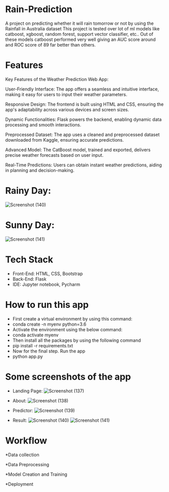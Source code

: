 # Rain-Prediction
A project on predicting whether it will rain tomorrow or not by using the Rainfall in Australia dataset
This project is tested over lot of ml models like catboost, xgboost, random forest, support vector classifier, etc..
Out of these models catboost performed very well giving an AUC score around and ROC score of 89 far better than others.

# Features
Key Features of the Weather Prediction Web App:

User-Friendly Interface: The app offers a seamless and intuitive interface, making it easy for users to input their weather parameters.

Responsive Design: The frontend is built using HTML and CSS, ensuring the app's adaptability across various devices and screen sizes.

Dynamic Functionalities: Flask powers the backend, enabling dynamic data processing and smooth interactions.

Preprocessed Dataset: The app uses a cleaned and preprocessed dataset downloaded from Kaggle, ensuring accurate predictions.

Advanced Model: The CatBoost model, trained and exported, delivers precise weather forecasts based on user input.

Real-Time Predictions: Users can obtain instant weather predictions, aiding in planning and decision-making.



# Rainy Day: 
![Screenshot (140)](https://github.com/SammithaS/Rain-Prediction-Website/assets/121117205/8df55bc3-bb85-48e4-9a18-14890fcf14f1)
# Sunny Day:
![Screenshot (141)](https://github.com/SammithaS/Rain-Prediction-Website/assets/121117205/4d1a2a31-1aaa-4e64-a56e-0096c5617fe3)

# Tech Stack
* Front-End: HTML, CSS, Bootstrap
* Back-End: Flask
* IDE: Jupyter notebook, Pycharm

# How to run this app
* First create a virtual environment by using this command:
* conda create -n myenv python=3.6
* Activate the environment using the below command:
* conda activate myenv
* Then install all the packages by using the following command
* pip install -r requirements.txt
* Now for the final step. Run the app
* python app.py

# Some screenshots of the app
* Landing Page:
![Screenshot (137)](https://github.com/SammithaS/Rain-Prediction-Website/assets/121117205/fc955dcf-6439-4d4b-9312-c5f04960e526)


* About:
  ![Screenshot (138)](https://github.com/SammithaS/Rain-Prediction-Website/assets/121117205/9e638e58-29a3-44c5-ad8e-2d2f91072320)


* Predictor:
 ![Screenshot (139)](https://github.com/SammithaS/Rain-Prediction-Website/assets/121117205/1d4d6a53-0ab7-48b6-a6ab-2043d5d6eece)


* Result:
![Screenshot (140)](https://github.com/SammithaS/Rain-Prediction-Website/assets/121117205/8df55bc3-bb85-48e4-9a18-14890fcf14f1)
![Screenshot (141)](https://github.com/SammithaS/Rain-Prediction-Website/assets/121117205/4d1a2a31-1aaa-4e64-a56e-0096c5617fe3)

# Workflow

*Data collection

*Data Preprocessing

*Model Creation and Training

*Deployment






